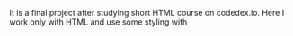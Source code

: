 It is a final project after studying short HTML course on codedex.io. Here I work only with HTML and use some styling with <style>.
A <title> element with the restaurant name is included in the <head> element.

A header section features:
1) An image with an id of "header-img".
2) A heading h1 element with the name of the restaurant.
3) A navigation section with two headings for "#menu" and "#order-form".

A main section for the menu and order form features:

Two sections, each with a h2 heading that says "Menu" and "Place Your Order".

1)The "Menu" section have at three "article" elements for the menu items that use the following elements:
1. An img image element.
2. A h3 element for the name of the menu item.
3. A "p" paragraph element that briefly describes the item (1-2 sentences) and includes price information (italicized).

2)The "Place Your Order" section include a "form" element with the following inputs:
- Number inputs for each menu item (validate input with a minimum of 0).
- Radio and/or checkbox inputs for things like sides and add-ons.
- One "textarea" element for one of the items (for special requests).
- A submit input that says "Go To Checkout".

A footer that includes a "p" paragraph element that reads "Made with love by " followed by my Codédex username.
